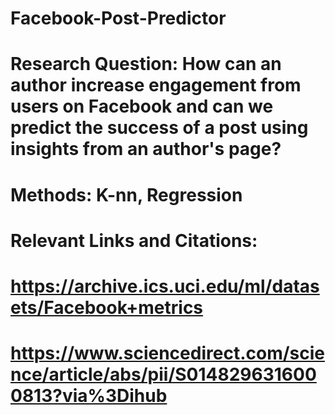 # Facebook-Post-Predictor

# Research Question: How can an author increase engagement from users on Facebook and can we predict the success of a post using insights from an author's page?

# Methods: K-nn, Regression

# Relevant Links and Citations: 
# 
# https://archive.ics.uci.edu/ml/datasets/Facebook+metrics
# https://www.sciencedirect.com/science/article/abs/pii/S0148296316000813?via%3Dihub
